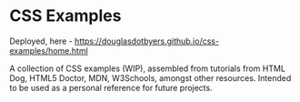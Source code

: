 # CSS Examples

Deployed, here - https://douglasdotbyers.github.io/css-examples/home.html

A collection of CSS examples (WIP), assembled from tutorials from HTML Dog, HTML5 Doctor, MDN, W3Schools, amongst other resources.  Intended to be used as a personal reference for future projects.
